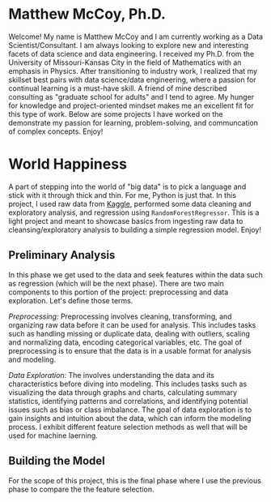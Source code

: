 # Matthew McCoy, Ph.D.

Welcome! My name is Matthew McCoy and I am currently working as a Data Scientist/Consultant. I am always looking to explore new and interesting facets of data science and data engineering. I received my Ph.D. from the University of Missouri-Kansas City in the field of Mathematics with an emphasis in Physics. After transitioning to industry work, I realized that my skillset best pairs with data science/data engineering, where a passion for continual learning is a must-have skill. A friend of mine described consulting as "graduate school for adults" and I tend to agree. My hunger for knowledge and project-oriented mindset makes me an excellent fit for this type of work. Below are some projects I have worked on the demonstrate my passion for learning, problem-solving, and communcation of complex concepts. Enjoy!

# World Happiness

A part of stepping into the world of "big data" is to pick a language and stick with it through thick and thin. For me, Python is just that. In this project, I used raw data from [Kaggle](https://www.kaggle.com/datasets/unsdsn/world-happiness), performed some data cleaning and exploratory analysis, and regression using ``RandomForestRegressor``. This is a light project and meant to showcase basics from ingesting raw data to cleansing/exploratory analysis to building a simple regression model. Enjoy!

## Preliminary Analysis
In this phase we get used to the data and seek features within the data such as regression (which will be the next phase). There are two main components to this portion of the project: preprocessing and data exploration. Let's define those terms. 

*Preprocessing:* Preprocessing involves cleaning, transforming, and organizing raw data before it can be used for analysis. This includes tasks such as handling missing or duplicate data, dealing with outliers, scaling and normalizing data, encoding categorical variables, etc. The goal of preprocessing is to ensure that the data is in a usable format for analysis and modeling.

*Data Exploration:* The involves understanding the data and its characteristics before diving into modeling. This includes tasks such as visualizing the data through graphs and charts, calculating summary statistics, identifying patterns and correlations, and identifying potential issues such as bias or class imbalance. The goal of data exploration is to gain insights and intuition about the data, which can inform the modeling process. I exhibit different feature selection methods as well that will be used for machine laerning. 

## Building the Model
For the scope of this project, this is the final phase where I use the previous phase to compare the the feature selection.





